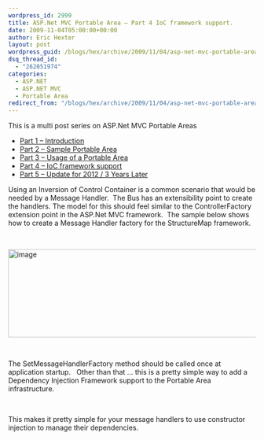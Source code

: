 ```yaml
---
wordpress_id: 2999
title: ASP.Net MVC Portable Area – Part 4 IoC framework support.
date: 2009-11-04T05:00:00+00:00
author: Eric Hexter
layout: post
wordpress_guid: /blogs/hex/archive/2009/11/04/asp-net-mvc-portable-area-part-4-ioc-framework-support.aspx
dsq_thread_id:
  - "262051974"
categories:
  - ASP.NET
  - ASP.NET MVC
  - Portable Area
redirect_from: "/blogs/hex/archive/2009/11/04/asp-net-mvc-portable-area-part-4-ioc-framework-support.aspx/"
---
```

This is a multi post series on ASP.Net MVC Portable Areas

  * [Part 1 – Introduction](http://lostechies.com/erichexter/2009/11/01/asp-net-mvc-portable-areas-via-mvccontrib/)
  * [Part 2 – Sample Portable Area](/blogs/hex/archive/2009/11/02/asp-net-mvc-portable-areas-part-2.aspx)
  * [Part 3 – Usage of a Portable Area](/blogs/hex/archive/2009/11/03/asp-net-mvc-portable-areas-part-3.aspx)
  * [Part 4 &#8211; IoC framework support](/blogs/hex/archive/2009/11/04/asp-net-mvc-portable-area-part-4-ioc-framework-support.aspx)
  * [Part 5 &#8211; Update for 2012 / 3 Years Later](http://lostechies.com/erichexter/2012/11/26/portable-areas-3-years-later/)

Using an Inversion of Control Container is a common scenario that would be needed by a Message Handler.  The Bus has an extensibility point to create the handlers. The model for this should feel similar to the ControllerFactory extension point in the ASP.Net MVC framework.  The sample below shows how to create a Message Handler factory for the StructureMap framework.

&nbsp;

[<img style="border-width: 0px;" src="http://lostechies.com/erichexter/files/2011/03/image_thumb_2CCFB735.png" alt="image" width="644" height="179" border="0" />](http://lostechies.com/erichexter/files/2011/03/image_600BF09E.png)

&nbsp;

The SetMessageHandlerFactory method should be called once at application startup.   Other than that … this is a pretty simple way to add a Dependency Injection Framework support to the Portable Area infrastructure.

&nbsp;

This makes it pretty simple for your message handlers to use constructor injection to manage their dependencies.